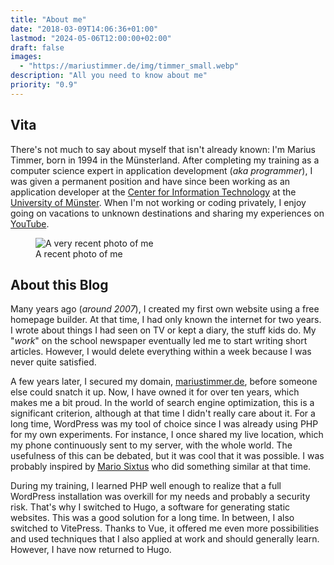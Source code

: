 ```yaml
---
title: "About me"
date: "2018-03-09T14:06:36+01:00"
lastmod: "2024-05-06T12:00:00+02:00"
draft: false
images:
  - "https://mariustimmer.de/img/timmer_small.webp"
description: "All you need to know about me"
priority: "0.9"
---
```


## Vita
There's not much to say about myself that isn't already known: I'm Marius Timmer,
born in 1994 in the Münsterland. After completing my training as a computer science
expert in application development (_aka programmer_), I was given a permanent
position and have since been working as an application developer at the [Center
for Information Technology](https://www.uni-muenster.de/IT/en/) at the [University
of Münster](https://www.uni-muenster.de/en/). When I'm not working or coding
privately, I enjoy going on vacations to unknown destinations and sharing
my experiences on [YouTube](https://www.youtube.com/channel/UCIROfdOW4gffuwYVNE1nwGg).

<figure class="right col3">
    <img
        alt="A very recent photo of me"
        src="/img/timmer.webp"
        srcset="/img/timmer_small.webp  480w,
                /img/timmer_medium.webp 960w,
                /img/timmer.webp 1024w"
    />
    <figcaption>A recent photo of me</figcaption>
</figure>

## About this Blog
Many years ago (_around 2007_), I created my first own website using a free homepage
builder. At that time, I had only known the internet for two years. I wrote about
things I had seen on TV or kept a diary, the stuff kids do. My "_work_" on the
school newspaper eventually led me to start writing short articles. However, I would
delete everything within a week because I was never quite satisfied.

A few years later, I secured my domain, [mariustimmer.de](https://mariustimmer.de/en/),
before someone else could snatch it up. Now, I have owned it for over ten years, which
makes me a bit proud. In the world of search engine optimization, this is a significant
criterion, although at that time I didn't really care about it. For a long time,
WordPress was my tool of choice since I was already using PHP for my own experiments.
For instance, I once shared my live location, which my phone continuously sent to
my server, with the whole world. The usefulness of this can be debated, but it was
cool that it was possible. I was probably inspired by [Mario Sixtus](https://mastodon.social/@sixtus)
who did something similar at that time.

During my training, I learned PHP well enough to realize that a full WordPress installation
was overkill for my needs and probably a security risk. That's why I switched to Hugo,
a software for generating static websites. This was a good solution for a long time.
In between, I also switched to VitePress. Thanks to Vue, it offered me even more
possibilities and used techniques that I also applied at work and should generally
learn. However, I have now returned to Hugo.